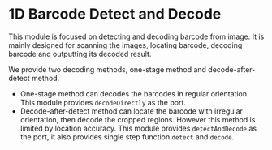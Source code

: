 1D Barcode Detect and Decode
======================

This module is focused on detecting and decoding barcode from image. It is mainly designed for scanning the images, locating barcode, decoding barcode and outputting its decoded result.

We provide two decoding methods, one-stage method and decode-after-detect method.

- One-stage method can decodes the barcodes in regular orientation. This module provides `decodeDirectly` as the port.
- Decode-after-detect method can locate the barcode with irregular orientation, then decode the cropped regions. However this method is limited by location accuracy. This module provides `detectAndDecode` as the port, it also provides single step function `detect` and `decode`.
